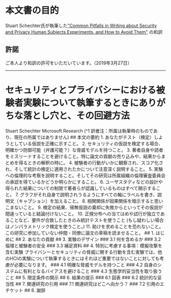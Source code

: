 # 本文書の目的
Stuart Schechter氏が執筆した["Common Pitfalls in Writing about Security and Privacy Human Subjects Experiments, and How to Avoid Them"]( https://www.microsoft.com/en-us/research/publication/common-pitfalls-in-writing-about-security-and-privacy-human-subjects-experiments-and-how-to-avoid-them/) の和訳

## 許諾
ご本人より和訳の許可をいただいています。（2019年3月27日）

___

# セキュリティとプライバシーにおける被験者実験について執筆するときにありがちな落とし穴と、その回避方法
<!-- 
Common Pitfalls in Writing about Security and Privacy Human Subjects Experiments, and How to Avoid Them
--!>

Stuart Schechter

Microsoft Research (^1 訳者注：所属は執筆時のものであり、現在の所属ではありません)

## 本文の要約

1. あなたがテスト（検定）しようとしている仮説を正確に示すこと。
2. セキュリティの仮説を検定する場合、明確かつ防御可能（弁護可能？）な脅威モデルを持つこと。
3. 著者自身や読者をミスリードすることを避けること。特に論文の貢献の売り込みや、結果からまとめを得るときの解釈の時に。
4. 被験者の行動がいかに観察され、スコア化され、そして統計の検定に適用されたかについて注意深く説明すること。
5. 実験への倫理的な考察を説明すること。そしてその研究は所属組織の倫理審査委員会の承認を得ているかどうか明らかにすること。
6. ユーザスタディなどの設計や得られた結果についての制限で著者らが認識しているものはすべて開示すること。
7. グラフがそれ自身で説明されうるようにすべての軸にラベルを書き、説明文（キャプション）を加えること。
8. 相関関係が因果関係を暗示すると思いこまないこと。
9. 検定の結果、帰無仮説の棄却に失敗からといってその仮説が間違っていると結論付けないこと。
10. 正規分布への当てはめや試行が独立であることなど、要件が合致したときのみ統計テストを使うこと (もし疑わしい場合はノンパラメトリック検定を使うこと。)
11. 助けを求めることを恐れないこと。この研究に参加していない仲間・同僚に論文の草稿を読ませること。

## 1. はじめに

## 2. あなたの貢献

## 3. 実験のデザイン

### 3.1 何を含めるか

### 3.2 倫理と被験者の安全

### 3.3 補足資料

## 4. 特別に考慮する事項：模擬攻撃を含む実験

プライバシーとセキュリティの脅威に関する行動を含む実験では、他のHCIの実験について執筆するときにはそれほど重要ではないことに対しても考慮が必要になります。

### 4.1 明確な脅威モデルを持つこと

### 4.2 自身のシステムに有利となるバイアスを避けること

### 4.3 生態学的妥当性を取り扱うこと

## 5. 限定条件の開示

## 6. 結果の提示

### 6.1 図表

### 6.2 統計的な妥当性

## 7. 関連研究の引用

### 7.1 関連研究はどこへ向かう？

### 7.2 引用のエチケット

## 8. 謝辞


